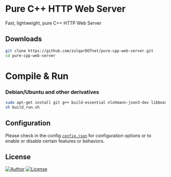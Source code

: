 # Pure C++ HTTP Web Server
Fast, lightweight, pure C++ HTTP Web Server

## Downloads

```bash
git clone https://github.com/zulqarDOTnet/pure-cpp-web-server.git
cd pure-cpp-web-server
```

# Compile & Run

### Debian/Ubuntu and other derivatives
```bash
sudo apt-get install git g++ build-essential nlohmann-json3-dev libboost-all-dev zlib1g-dev zstd brotli
sh build_run.sh
```

## Configuration

Please check in the config [`config.json`](config.json) for configuration options or to enable or disable certain features or behaviors.

## License

[![Author](https://img.shields.io/static/v1?label=author&message=Zulqarnain%20Zafar&color=green)](https://zulqar.net)
[![License](https://img.shields.io/static/v1?label=v3.0&message=GNU%20GENERAL%20PUBLIC%20LICENSE%20&color=red)](LICENSE)